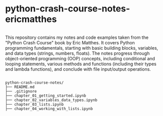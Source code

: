 # python-crash-course-notes-ericmatthes
``` Personal notes &amp; code from "Python Crash Course" by Eric Matthes. Covers Python basics: building blocks, variables, data types (strings, numbers, floats), OOP (conditionals, loops), functions (incl. lambda), and file I/O. 

```
This repository contains my notes and code examples taken from the "Python Crash Course" book by Eric Matthes. It covers Python programming fundamentals, starting with basic building blocks, variables, and data types (strings, numbers, floats). The notes progress through object-oriented programming (OOP) concepts, including conditional and looping statements, various methods and functions (including their types and lambda functions), and conclude with file input/output operations.
```

python-crash-course-notes/
├── README.md
├── .gitignore
├── chapter_01_getting_started.ipynb
├── chapter_02_variables_data_types.ipynb
├── chapter_03_lists.ipynb
├── chapter_04_working_with_lists.ipynb
